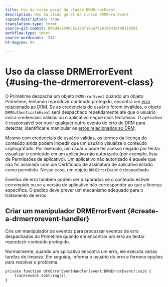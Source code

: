 ```yaml
---
title: Uso da visão geral da classe DRMErrorEvent
description: Uso da visão geral da classe DRMErrorEvent
copied-description: true
translation-type: tm+mt
source-git-commit: 89bdda1d4bd5c126f19ba75a819942df901183d1
workflow-type: tm+mt
source-wordcount: '248'
ht-degree: 0%

---
```



# Uso da classe DRMErrorEvent {#using-the-drmerrorevent-class}

O Primetime despacha um objeto `DRMErrorEvent` quando um objeto Primetime, tentando reproduzir conteúdo protegido, encontra um [erro relacionado ao DRM](https://help.adobe.com/en_US/primetime/drm/index.html#reference-DRM_Client_Error_Messages). Se as credenciais do usuário forem inválidas, o objeto `DRMAuthenticateEvent` será despachado repetidamente até que o usuário insira credenciais válidas ou o aplicativo negue mais tentativas. O aplicativo é responsável por ouvir qualquer outro evento de erro de DRM para detectar, identificar e manipular os [erros relacionados ao DRM](https://help.adobe.com/en_US/primetime/drm/index.html#reference-DRM_Client_Error_Messages).

Mesmo com credenciais de usuário válidas, os termos da licença do conteúdo ainda podem impedir que um usuário visualize o conteúdo criptografado. Por exemplo, um usuário pode ter acesso negado por tentar visualizar o conteúdo em um aplicativo não autorizado (por exemplo, lista de Permissões de aplicativo). Um aplicativo não autorizado é aquele que não foi assinado com um Certificado de assinatura de aplicativo listado como permitido. Nesse caso, um objeto `DRMErrorEvent` é despachado.

Eventos de erro também podem ser disparados se o conteúdo estiver corrompido ou se a versão do aplicativo não corresponder ao que a licença especifica. O pedido deve prever um mecanismo adequado para o tratamento de erros.

## Criar um manipulador DRMErrorEvent {#create-a-drmerrorevent-handler}

Crie um manipulador de eventos para processar eventos de erro despachados do Primetime quando ele encontrar um erro ao tentar reproduzir conteúdo protegido.

Normalmente, quando um aplicativo encontra um erro, ele executa várias tarefas de limpeza. Em seguida, informa o usuário do erro e fornece opções para resolver o problema.

```
private function drmErrorEventHandler(event:DRMErrorEvent):void {  
    trace(event.toString());  
} 
```
